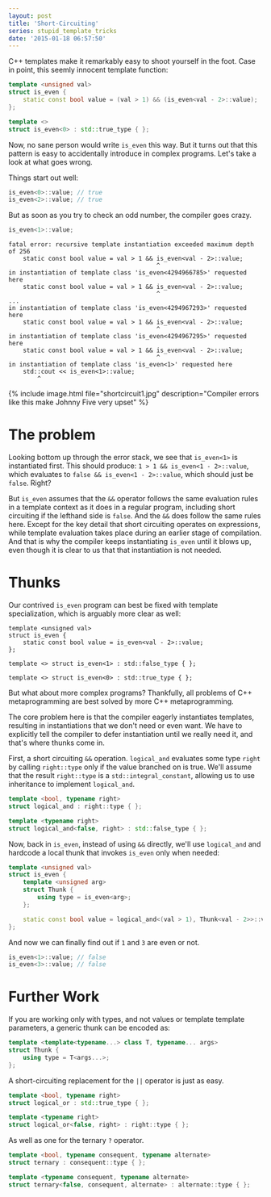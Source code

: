 ```yaml
---
layout: post
title: 'Short-Circuiting'
series: stupid_template_tricks
date: '2015-01-18 06:57:50'
---
```

C++ templates make it remarkably easy to shoot yourself in the foot. Case in point, this seemly innocent template function:

```cpp
template <unsigned val>
struct is_even {
    static const bool value = (val > 1) && (is_even<val - 2>::value);
};

template <>
struct is_even<0> : std::true_type { };
```

Now, no sane person would write `is_even` this way. But it turns out that this pattern is easy to accidentally introduce in complex programs. Let's take a look at what goes wrong.

Things start out well:

```cpp
is_even<0>::value; // true
is_even<2>::value; // true
```

But as soon as you try to check an odd number, the compiler goes crazy.

``` cpp
is_even<1>::value;
```

```
fatal error: recursive template instantiation exceeded maximum depth of 256
    static const bool value = val > 1 && is_even<val - 2>::value;
                                         ^
in instantiation of template class 'is_even<4294966785>' requested here
    static const bool value = val > 1 && is_even<val - 2>::value;
                                         ^
...
in instantiation of template class 'is_even<4294967293>' requested here
    static const bool value = val > 1 && is_even<val - 2>::value;
                                         ^
in instantiation of template class 'is_even<4294967295>' requested here
    static const bool value = val > 1 && is_even<val - 2>::value;
                                         ^
in instantiation of template class 'is_even<1>' requested here
    std::cout << is_even<1>::value;
        ^
```

{% include image.html file="shortcircuit1.jpg" description="Compiler errors like this make Johnny Five very upset" %}

# The problem
Looking bottom up through the error stack, we see that `is_even<1>` is instantiated first. This should produce: `1 > 1 && is_even<1 - 2>::value`, which evaluates to `false && is_even<1 - 2>::value`, which should just be `false`. Right?

But `is_even` assumes that the `&&` operator follows the same evaluation rules in a template context as it does in a regular program, including short circuiting if the lefthand side is `false`. And the `&&` does follow the same rules here. Except for the key detail that short circuiting operates on expressions, while template evaluation takes place during an earlier stage of compilation. And that is why the compiler keeps instantiating `is_even` until it blows up, even though it is clear to us that that instantiation is not needed. 

# Thunks
Our contrived `is_even` program can best be fixed with template specialization, which is arguably more clear as well:

```
template <unsigned val>
struct is_even {
    static const bool value = is_even<val - 2>::value;
};

template <> struct is_even<1> : std::false_type { };

template <> struct is_even<0> : std::true_type { };
```

But what about more complex programs? Thankfully, all problems of C++ metaprogramming are best solved by more C++ metaprogramming. 

The core problem here is that the compiler eagerly instantiates templates, resulting in instantiations that we don't need or even want. We have to explicitly tell the compiler to defer instantiation until we really need it, and that's where thunks come in.

First, a short circuiting `&&` operation. `logical_and` evaluates some type `right` by calling `right::type` only if the value branched on is true. We'll assume that the result `right::type` is a `std::integral_constant`, allowing us to use inheritance to implement `logical_and`. 

```cpp
template <bool, typename right>
struct logical_and : right::type { };

template <typename right>
struct logical_and<false, right> : std::false_type { };
```

Now, back in `is_even`, instead of using `&&` directly, we'll use `logical_and` and hardcode a local thunk that invokes `is_even` only when needed:

```cpp
template <unsigned val>
struct is_even {
    template <unsigned arg>
    struct Thunk {
        using type = is_even<arg>;
    };

    static const bool value = logical_and<(val > 1), Thunk<val - 2>>::value;
};
```

And now we can finally find out if `1` and `3` are even or not.

```cpp
is_even<1>::value; // false
is_even<3>::value; // false
```

# Further Work
If you are working only with types, and not values or template template parameters, a generic thunk can be encoded as:

```cpp
template <template<typename...> class T, typename... args>
struct Thunk {
    using type = T<args...>;
};
```

A short-circuiting replacement for the `||` operator is just as easy.

```cpp
template <bool, typename right>
struct logical_or : std::true_type { };

template <typename right>
struct logical_or<false, right> : right::type { };
```

As well as one for the ternary `?` operator.

```cpp
template <bool, typename consequent, typename alternate>
struct ternary : consequent::type { };

template <typename consequent, typename alternate>
struct ternary<false, consequent, alternate> : alternate::type { };
```


